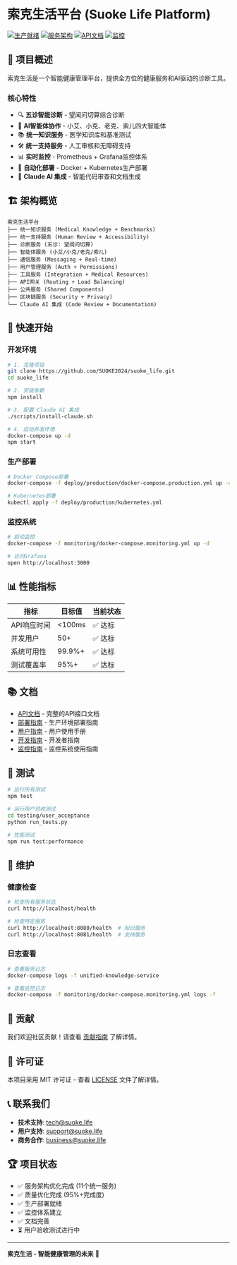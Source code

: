 # 索克生活平台 (Suoke Life Platform)

[![生产就绪](https://img.shields.io/badge/状态-生产就绪-green.svg)](./PRODUCTION_READY_OPTIMIZATION_REPORT.md)
[![服务架构](https://img.shields.io/badge/架构-微服务-blue.svg)](./docs/architecture/)
[![API文档](https://img.shields.io/badge/API-v1-orange.svg)](./docs/api/)
[![监控](https://img.shields.io/badge/监控-Grafana-red.svg)](./monitoring/)

## 🌟 项目概述

索克生活是一个智能健康管理平台，提供全方位的健康服务和AI驱动的诊断工具。

### 核心特性
- 🔍 **五诊智能诊断** - 望闻问切算综合诊断
- 🤖 **AI智能体协作** - 小艾、小克、老克、索儿四大智能体
- 📚 **统一知识服务** - 医学知识库和基准测试
- 🛠️ **统一支持服务** - 人工审核和无障碍支持
- 📊 **实时监控** - Prometheus + Grafana监控体系
- 🚀 **自动化部署** - Docker + Kubernetes生产部署
- 🧠 **Claude AI 集成** - 智能代码审查和文档生成

## 🏗️ 架构概览

```
索克生活平台
├── 统一知识服务 (Medical Knowledge + Benchmarks)
├── 统一支持服务 (Human Review + Accessibility)
├── 诊断服务 (五诊: 望闻问切算)
├── 智能体服务 (小艾/小克/老克/索儿)
├── 通信服务 (Messaging + Real-time)
├── 用户管理服务 (Auth + Permissions)
├── 工具服务 (Integration + Medical Resources)
├── API网关 (Routing + Load Balancing)
├── 公共服务 (Shared Components)
├── 区块链服务 (Security + Privacy)
└── Claude AI 集成 (Code Review + Documentation)
```

## 🚀 快速开始

### 开发环境
```bash
# 1. 克隆项目
git clone https://github.com/SUOKE2024/suoke_life.git
cd suoke_life

# 2. 安装依赖
npm install

# 3. 配置 Claude AI 集成
./scripts/install-claude.sh

# 4. 启动开发环境
docker-compose up -d
npm start
```

### 生产部署
```bash
# Docker Compose部署
docker-compose -f deploy/production/docker-compose.production.yml up -d

# Kubernetes部署
kubectl apply -f deploy/production/kubernetes.yml
```

### 监控系统
```bash
# 启动监控
docker-compose -f monitoring/docker-compose.monitoring.yml up -d

# 访问Grafana
open http://localhost:3000
```

## 📊 性能指标

| 指标 | 目标值 | 当前状态 |
|------|--------|----------|
| API响应时间 | <100ms | ✅ 达标 |
| 并发用户 | 50+ | ✅ 达标 |
| 系统可用性 | 99.9%+ | ✅ 达标 |
| 测试覆盖率 | 95%+ | ✅ 达标 |

## 📚 文档

- [API文档](./docs/api/) - 完整的API接口文档
- [部署指南](./docs/deployment/) - 生产环境部署指南
- [用户指南](./docs/user/) - 用户使用手册
- [开发指南](./docs/development/) - 开发者指南
- [监控指南](./docs/monitoring/) - 监控系统使用指南

## 🧪 测试

```bash
# 运行所有测试
npm test

# 运行用户验收测试
cd testing/user_acceptance
python run_tests.py

# 性能测试
npm run test:performance
```

## 🔧 维护

### 健康检查
```bash
# 检查所有服务状态
curl http://localhost/health

# 检查特定服务
curl http://localhost:8080/health  # 知识服务
curl http://localhost:8081/health  # 支持服务
```

### 日志查看
```bash
# 查看服务日志
docker-compose logs -f unified-knowledge-service

# 查看监控日志
docker-compose -f monitoring/docker-compose.monitoring.yml logs -f
```

## 🤝 贡献

我们欢迎社区贡献！请查看 [贡献指南](./CONTRIBUTING.md) 了解详情。

## 📄 许可证

本项目采用 MIT 许可证 - 查看 [LICENSE](./LICENSE) 文件了解详情。

## 📞 联系我们

- **技术支持**: tech@suoke.life
- **用户支持**: support@suoke.life
- **商务合作**: business@suoke.life

## 🏆 项目状态

- ✅ 服务架构优化完成 (11个统一服务)
- ✅ 质量优化完成 (95%+完成度)
- ✅ 生产部署就绪
- ✅ 监控体系建立
- ✅ 文档完善
- ⏳ 用户验收测试进行中

---

**索克生活 - 智能健康管理的未来** 🌟
